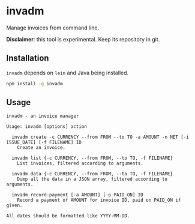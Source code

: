 # invadm
Manage invoices from command line.

**Disclaimer**: this tool is experimental. Keep its repository in git.

## Installation
`invadm` depends on `lein` and Java being installed.

```sh
npm install -g invadm
```

## Usage
```
invadm - an invoice manager

Usage: invadm [options] action

  invadm create -c CURRENCY --from FROM --to TO -a AMOUNT -n NET [-i ISSUE_DATE] [-f FILENAME] ID
    Create an invoice.

  invadm list {-c CURRENCY, --from FROM, --to TO, -f FILENAME}
    List invoices, filtered according to arguments.

  invadm data {-c CURRENCY, --from FROM, --to TO, -f FILENAME}
    Dump all the data in a JSON array, filtered according to arguments.

  invadm record-payment [-a AMOUNT] [-p PAID_ON] ID
    Record a payment of AMOUNT for invoice ID, paid on PAID_ON if given.

All dates should be formatted like YYYY-MM-DD.
```
